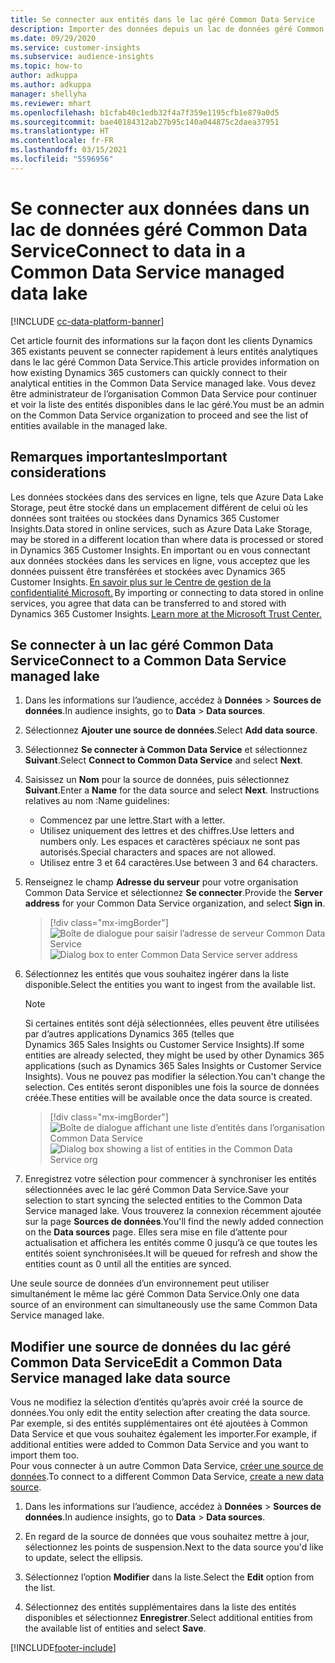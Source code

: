 ```yaml
---
title: Se connecter aux entités dans le lac géré Common Data Service
description: Importer des données depuis un lac de données géré Common Data Service.
ms.date: 09/29/2020
ms.service: customer-insights
ms.subservice: audience-insights
ms.topic: how-to
author: adkuppa
ms.author: adkuppa
manager: shellyha
ms.reviewer: mhart
ms.openlocfilehash: b1cfab40c1edb32f4a7f359e1195cfb1e879a0d5
ms.sourcegitcommit: bae40184312ab27b95c140a044875c2daea37951
ms.translationtype: HT
ms.contentlocale: fr-FR
ms.lasthandoff: 03/15/2021
ms.locfileid: "5596956"
---
```

# <a name="connect-to-data-in-a-common-data-service-managed-data-lake"></a><span data-ttu-id="5ec09-103">Se connecter aux données dans un lac de données géré Common Data Service</span><span class="sxs-lookup"><span data-stu-id="5ec09-103">Connect to data in a Common Data Service managed data lake</span></span>

[!INCLUDE [cc-data-platform-banner](../includes/cc-data-platform-banner.md)]

<span data-ttu-id="5ec09-104">Cet article fournit des informations sur la façon dont les clients Dynamics 365 existants peuvent se connecter rapidement à leurs entités analytiques dans le lac géré Common Data Service.</span><span class="sxs-lookup"><span data-stu-id="5ec09-104">This article provides information on how existing Dynamics 365 customers can quickly connect to their analytical entities in the Common Data Service managed lake.</span></span> <span data-ttu-id="5ec09-105">Vous devez être administrateur de l’organisation Common Data Service pour continuer et voir la liste des entités disponibles dans le lac géré.</span><span class="sxs-lookup"><span data-stu-id="5ec09-105">You must be an admin on the Common Data Service organization to proceed and see the list of entities available in the managed lake.</span></span>

## <a name="important-considerations"></a><span data-ttu-id="5ec09-106">Remarques importantes</span><span class="sxs-lookup"><span data-stu-id="5ec09-106">Important considerations</span></span>

<span data-ttu-id="5ec09-107">Les données stockées dans des services en ligne, tels que Azure Data Lake Storage, peut être stocké dans un emplacement différent de celui où les données sont traitées ou stockées dans Dynamics 365 Customer Insights.</span><span class="sxs-lookup"><span data-stu-id="5ec09-107">Data stored in online services, such as Azure Data Lake Storage, may be stored in a different location than where data is processed or stored in Dynamics 365 Customer Insights.</span></span><span data-ttu-id="5ec09-108"> En important ou en vous connectant aux données stockées dans les services en ligne, vous acceptez que les données puissent être transférées et stockées avec Dynamics 365 Customer Insights. [En savoir plus sur le Centre de gestion de la confidentialité Microsoft.](https://www.microsoft.com/trust-center)</span><span class="sxs-lookup"><span data-stu-id="5ec09-108"> By importing or connecting to data stored in online services, you agree that data can be transferred to and stored with Dynamics 365 Customer Insights. [Learn more at the Microsoft Trust Center.](https://www.microsoft.com/trust-center)</span></span>

## <a name="connect-to-a-common-data-service-managed-lake"></a><span data-ttu-id="5ec09-109">Se connecter à un lac géré Common Data Service</span><span class="sxs-lookup"><span data-stu-id="5ec09-109">Connect to a Common Data Service managed lake</span></span>

1. <span data-ttu-id="5ec09-110">Dans les informations sur l’audience, accédez à **Données** > **Sources de données**.</span><span class="sxs-lookup"><span data-stu-id="5ec09-110">In audience insights, go to **Data** > **Data sources**.</span></span>

2. <span data-ttu-id="5ec09-111">Sélectionnez **Ajouter une source de données**.</span><span class="sxs-lookup"><span data-stu-id="5ec09-111">Select **Add data source**.</span></span>

3. <span data-ttu-id="5ec09-112">Sélectionnez **Se connecter à Common Data Service** et sélectionnez **Suivant**.</span><span class="sxs-lookup"><span data-stu-id="5ec09-112">Select **Connect to Common Data Service** and select **Next**.</span></span>

4. <span data-ttu-id="5ec09-113">Saisissez un **Nom** pour la source de données, puis sélectionnez **Suivant**.</span><span class="sxs-lookup"><span data-stu-id="5ec09-113">Enter a **Name** for the data source and select **Next**.</span></span> <span data-ttu-id="5ec09-114">Instructions relatives au nom :</span><span class="sxs-lookup"><span data-stu-id="5ec09-114">Name guidelines:</span></span> 
   - <span data-ttu-id="5ec09-115">Commencez par une lettre.</span><span class="sxs-lookup"><span data-stu-id="5ec09-115">Start with a letter.</span></span>
   - <span data-ttu-id="5ec09-116">Utilisez uniquement des lettres et des chiffres.</span><span class="sxs-lookup"><span data-stu-id="5ec09-116">Use letters and numbers only.</span></span> <span data-ttu-id="5ec09-117">Les espaces et caractères spéciaux ne sont pas autorisés.</span><span class="sxs-lookup"><span data-stu-id="5ec09-117">Special characters and spaces are not allowed.</span></span>
   - <span data-ttu-id="5ec09-118">Utilisez entre 3 et 64 caractères.</span><span class="sxs-lookup"><span data-stu-id="5ec09-118">Use between 3 and 64 characters.</span></span>

5. <span data-ttu-id="5ec09-119">Renseignez le champ **Adresse du serveur** pour votre organisation Common Data Service et sélectionnez **Se connecter**.</span><span class="sxs-lookup"><span data-stu-id="5ec09-119">Provide the **Server address** for your Common Data Service organization, and select **Sign in**.</span></span>

   > [!div class="mx-imgBorder"]
   > <span data-ttu-id="5ec09-120">![Boîte de dialogue pour saisir l’adresse de serveur Common Data Service](media/enter-CDS-org-details.png)</span><span class="sxs-lookup"><span data-stu-id="5ec09-120">![Dialog box to enter Common Data Service server address](media/enter-CDS-org-details.png)</span></span>

6. <span data-ttu-id="5ec09-121">Sélectionnez les entités que vous souhaitez ingérer dans la liste disponible.</span><span class="sxs-lookup"><span data-stu-id="5ec09-121">Select the entities you want to ingest from the available list.</span></span>    

   > [!NOTE]
   > <span data-ttu-id="5ec09-122">Si certaines entités sont déjà sélectionnées, elles peuvent être utilisées par d’autres applications Dynamics 365 (telles que Dynamics 365 Sales Insights ou Customer Service Insights).</span><span class="sxs-lookup"><span data-stu-id="5ec09-122">If some entities are already selected, they might be used by other Dynamics 365 applications (such as Dynamics 365 Sales Insights or Customer Service Insights).</span></span> <span data-ttu-id="5ec09-123">Vous ne pouvez pas modifier la sélection.</span><span class="sxs-lookup"><span data-stu-id="5ec09-123">You can't change the selection.</span></span> <span data-ttu-id="5ec09-124">Ces entités seront disponibles une fois la source de données créée.</span><span class="sxs-lookup"><span data-stu-id="5ec09-124">These entities will be available once the data source is created.</span></span>

   > [!div class="mx-imgBorder"]
   > <span data-ttu-id="5ec09-125">![Boîte de dialogue affichant une liste d’entités dans l’organisation Common Data Service](media/select-analytical-entities.png)</span><span class="sxs-lookup"><span data-stu-id="5ec09-125">![Dialog box showing a list of entities in the Common Data Service org](media/select-analytical-entities.png)</span></span>

7. <span data-ttu-id="5ec09-126">Enregistrez votre sélection pour commencer à synchroniser les entités sélectionnées avec le lac géré Common Data Service.</span><span class="sxs-lookup"><span data-stu-id="5ec09-126">Save your selection to start syncing the selected entities to the Common Data Service managed lake.</span></span> <span data-ttu-id="5ec09-127">Vous trouverez la connexion récemment ajoutée sur la page **Sources de données**.</span><span class="sxs-lookup"><span data-stu-id="5ec09-127">You'll find the newly added connection on the **Data sources** page.</span></span> <span data-ttu-id="5ec09-128">Elles sera mise en file d’attente pour actualisation et affichera les entités comme 0 jusqu’à ce que toutes les entités soient synchronisées.</span><span class="sxs-lookup"><span data-stu-id="5ec09-128">It will be queued for refresh and show the entities count as 0 until all the entities are synced.</span></span>

<span data-ttu-id="5ec09-129">Une seule source de données d’un environnement peut utiliser simultanément le même lac géré Common Data Service.</span><span class="sxs-lookup"><span data-stu-id="5ec09-129">Only one data source of an environment can simultaneously use the same Common Data Service managed lake.</span></span>

## <a name="edit-a-common-data-service-managed-lake-data-source"></a><span data-ttu-id="5ec09-130">Modifier une source de données du lac géré Common Data Service</span><span class="sxs-lookup"><span data-stu-id="5ec09-130">Edit a Common Data Service managed lake data source</span></span>

<span data-ttu-id="5ec09-131">Vous ne modifiez la sélection d’entités qu’après avoir créé la source de données.</span><span class="sxs-lookup"><span data-stu-id="5ec09-131">You only edit the entity selection after creating the data source.</span></span> <span data-ttu-id="5ec09-132">Par exemple, si des entités supplémentaires ont été ajoutées à Common Data Service et que vous souhaitez également les importer.</span><span class="sxs-lookup"><span data-stu-id="5ec09-132">For example, if additional entities were added to Common Data Service and you want to import them too.</span></span>    
<span data-ttu-id="5ec09-133">Pour vous connecter à un autre Common Data Service, [créer une source de données](#connect-to-a-common-data-service-managed-lake).</span><span class="sxs-lookup"><span data-stu-id="5ec09-133">To connect to a different Common Data Service, [create a new data source](#connect-to-a-common-data-service-managed-lake).</span></span>

1. <span data-ttu-id="5ec09-134">Dans les informations sur l’audience, accédez à **Données** > **Sources de données**.</span><span class="sxs-lookup"><span data-stu-id="5ec09-134">In audience insights, go to **Data** > **Data sources**.</span></span>

2. <span data-ttu-id="5ec09-135">En regard de la source de données que vous souhaitez mettre à jour, sélectionnez les points de suspension.</span><span class="sxs-lookup"><span data-stu-id="5ec09-135">Next to the data source you'd like to update, select the ellipsis.</span></span>

3. <span data-ttu-id="5ec09-136">Sélectionnez l’option **Modifier** dans la liste.</span><span class="sxs-lookup"><span data-stu-id="5ec09-136">Select the **Edit** option from the list.</span></span>

4. <span data-ttu-id="5ec09-137">Sélectionnez des entités supplémentaires dans la liste des entités disponibles et sélectionnez **Enregistrer**.</span><span class="sxs-lookup"><span data-stu-id="5ec09-137">Select additional entities from the available list of entities and select **Save**.</span></span>


[!INCLUDE[footer-include](../includes/footer-banner.md)]